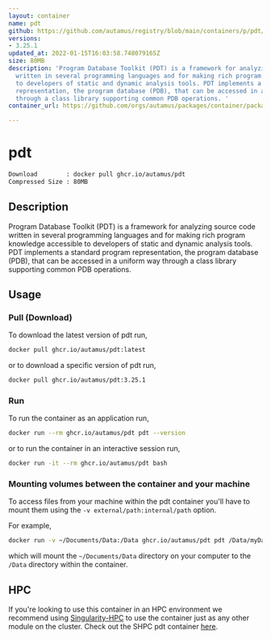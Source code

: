 ```yaml
---
layout: container
name: pdt
github: https://github.com/autamus/registry/blob/main/containers/p/pdt/spack.yaml
versions:
- 3.25.1
updated_at: 2022-01-15T16:03:58.748079165Z
size: 80MB
description: 'Program Database Toolkit (PDT) is a framework for analyzing source code
  written in several programming languages and for making rich program knowledge accessible
  to developers of static and dynamic analysis tools. PDT implements a standard program
  representation, the program database (PDB), that can be accessed in a uniform way
  through a class library supporting common PDB operations. '
container_url: https://github.com/orgs/autamus/packages/container/package/pdt

---
```

# pdt
```bash 
Download        : docker pull ghcr.io/autamus/pdt
Compressed Size : 80MB
```

## Description
Program Database Toolkit (PDT) is a framework for analyzing source code written in several programming languages and for making rich program knowledge accessible to developers of static and dynamic analysis tools. PDT implements a standard program representation, the program database (PDB), that can be accessed in a uniform way through a class library supporting common PDB operations. 

## Usage
### Pull (Download)
To download the latest version of pdt run,

```bash
docker pull ghcr.io/autamus/pdt:latest
```

or to download a specific version of pdt run,

```bash
docker pull ghcr.io/autamus/pdt:3.25.1
```
### Run
To run the container as an application run,
```bash
docker run --rm ghcr.io/autamus/pdt pdt --version
```

or to run the container in an interactive session run,
```bash
docker run -it --rm ghcr.io/autamus/pdt bash
```

### Mounting volumes between the container and your machine
To access files from your machine within the pdt container you'll have to mount them using the `-v external/path:internal/path` option.

For example,
```bash
docker run -v ~/Documents/Data:/Data ghcr.io/autamus/pdt pdt /Data/myData.csv
```
which will mount the `~/Documents/Data` directory on your computer to the `/Data` directory within the container.

## HPC
If you're looking to use this container in an HPC environment we recommend using [Singularity-HPC](https://singularity-hpc.readthedocs.io) to use the container just as any other module on the cluster. Check out the SHPC pdt container [here](https://singularityhub.github.io/singularity-hpc/r/ghcr.io-autamus-pdt/).